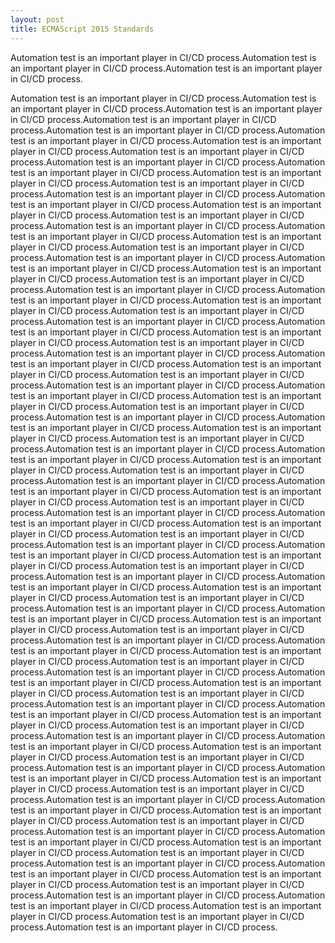 ```yaml
---
layout: post
title: ECMAScript 2015 Standards
---
```


Automation test is an important player in CI/CD process.Automation test is an important player in CI/CD process.Automation test is an important player in CI/CD process.

Automation test is an important player in CI/CD process.Automation test is an important player in CI/CD process.Automation test is an important player in CI/CD process.Automation test is an important player in CI/CD process.Automation test is an important player in CI/CD process.Automation test is an important player in CI/CD process.Automation test is an important player in CI/CD process.Automation test is an important player in CI/CD process.Automation test is an important player in CI/CD process.Automation test is an important player in CI/CD process.Automation test is an important player in CI/CD process.Automation test is an important player in CI/CD process.Automation test is an important player in CI/CD process.Automation test is an important player in CI/CD process.Automation test is an important player in CI/CD process.Automation test is an important player in CI/CD process.Automation test is an important player in CI/CD process.Automation test is an important player in CI/CD process.Automation test is an important player in CI/CD process.Automation test is an important player in CI/CD process.Automation test is an important player in CI/CD process.Automation test is an important player in CI/CD process.Automation test is an important player in CI/CD process.Automation test is an important player in CI/CD process.Automation test is an important player in CI/CD process.Automation test is an important player in CI/CD process.Automation test is an important player in CI/CD process.Automation test is an important player in CI/CD process.Automation test is an important player in CI/CD process.Automation test is an important player in CI/CD process.Automation test is an important player in CI/CD process.Automation test is an important player in CI/CD process.Automation test is an important player in CI/CD process.Automation test is an important player in CI/CD process.Automation test is an important player in CI/CD process.Automation test is an important player in CI/CD process.Automation test is an important player in CI/CD process.Automation test is an important player in CI/CD process.Automation test is an important player in CI/CD process.Automation test is an important player in CI/CD process.Automation test is an important player in CI/CD process.Automation test is an important player in CI/CD process.Automation test is an important player in CI/CD process.Automation test is an important player in CI/CD process.Automation test is an important player in CI/CD process.Automation test is an important player in CI/CD process.Automation test is an important player in CI/CD process.Automation test is an important player in CI/CD process.Automation test is an important player in CI/CD process.Automation test is an important player in CI/CD process.Automation test is an important player in CI/CD process.Automation test is an important player in CI/CD process.Automation test is an important player in CI/CD process.Automation test is an important player in CI/CD process.Automation test is an important player in CI/CD process.Automation test is an important player in CI/CD process.Automation test is an important player in CI/CD process.Automation test is an important player in CI/CD process.Automation test is an important player in CI/CD process.Automation test is an important player in CI/CD process.Automation test is an important player in CI/CD process.Automation test is an important player in CI/CD process.Automation test is an important player in CI/CD process.Automation test is an important player in CI/CD process.Automation test is an important player in CI/CD process.Automation test is an important player in CI/CD process.Automation test is an important player in CI/CD process.Automation test is an important player in CI/CD process.Automation test is an important player in CI/CD process.Automation test is an important player in CI/CD process.Automation test is an important player in CI/CD process.Automation test is an important player in CI/CD process.Automation test is an important player in CI/CD process.Automation test is an important player in CI/CD process.Automation test is an important player in CI/CD process.Automation test is an important player in CI/CD process.Automation test is an important player in CI/CD process.Automation test is an important player in CI/CD process.Automation test is an important player in CI/CD process.Automation test is an important player in CI/CD process.Automation test is an important player in CI/CD process.Automation test is an important player in CI/CD process.Automation test is an important player in CI/CD process.Automation test is an important player in CI/CD process.Automation test is an important player in CI/CD process.Automation test is an important player in CI/CD process.Automation test is an important player in CI/CD process.Automation test is an important player in CI/CD process.Automation test is an important player in CI/CD process.Automation test is an important player in CI/CD process.Automation test is an important player in CI/CD process.Automation test is an important player in CI/CD process.Automation test is an important player in CI/CD process.Automation test is an important player in CI/CD process.Automation test is an important player in CI/CD process.Automation test is an important player in CI/CD process.Automation test is an important player in CI/CD process.Automation test is an important player in CI/CD process.Automation test is an important player in CI/CD process.Automation test is an important player in CI/CD process.Automation test is an important player in CI/CD process.Automation test is an important player in CI/CD process.Automation test is an important player in CI/CD process.Automation test is an important player in CI/CD process.Automation test is an important player in CI/CD process.
